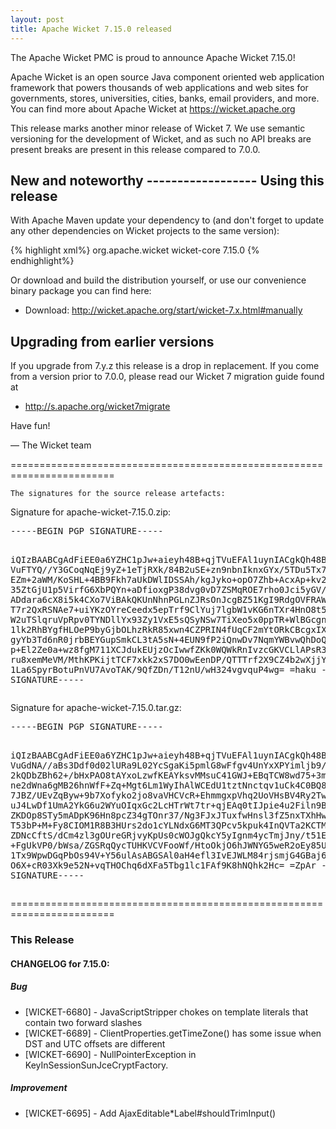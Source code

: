 ```yaml
---
layout: post
title: Apache Wicket 7.15.0 released
---
```

The Apache Wicket PMC is proud to announce Apache Wicket 7.15.0!

Apache Wicket is an open source Java component oriented web application
framework that powers thousands of web applications and web sites for
governments, stores, universities, cities, banks, email providers, and
more. You can find more about Apache Wicket at https://wicket.apache.org

This release marks another minor release of Wicket 7. We
use semantic versioning for the development of Wicket, and as such no
API breaks are present breaks are present in this release compared to
7.0.0.

<OPTIONAL> New and noteworthy
<OPTIONAL> ------------------
<OPTIONAL>
Using this release
------------------

With Apache Maven update your dependency to (and don't forget to
update any other dependencies on Wicket projects to the same version):

{% highlight xml%}
<dependency>
    <groupId>org.apache.wicket</groupId>
    <artifactId>wicket-core</artifactId>
    <version>7.15.0</version>
</dependency>
{% endhighlight%}

Or download and build the distribution yourself, or use our
convenience binary package you can find here:

 * Download: http://wicket.apache.org/start/wicket-7.x.html#manually

<!--more-->

Upgrading from earlier versions
-------------------------------

If you upgrade from 7.y.z this release is a drop in replacement. If
you come from a version prior to 7.0.0, please read our Wicket 7
migration guide found at

 * http://s.apache.org/wicket7migrate

Have fun!

— The Wicket team


========================================================================

    The signatures for the source release artefacts:

    
Signature for apache-wicket-7.15.0.zip:

<div class='highlight'><pre>
-----BEGIN PGP SIGNATURE-----

iQIzBAABCgAdFiEE0a6YZHC1pJw+aieyh48B+qjTVuEFAl1uynIACgkQh48B+qjT
VuFTYQ//Y3GCoqNqEj9yZ+1eTjRXk/84B2uSE+zn9nbnIknxGYx/5TDu5Tx7KaHm
EZm+2aWM/KoSHL+4BB9Fkh7aUkDWlIDSSAh/kgJyko+opO7Zhb+AcxAp+kv2xMSW
35ZtGjU1p5VirfG6XbPQYn+aDfioxgP38dvg0vD7ZSMqROE7rho0Jci5yGV/R+eU
ADdara6cX8i5k4CXo7ViBAkQKUnNhnPGLnZJRsOnJcgBZ51KgI9RdgOVFRAWNWrO
T7r2QxRSNAe7+uiYKzOYreCeedx5epTrf9ClYuj7lgbW1vKG6nTXr4HnO8t5BSBN
W2uTSlqruVpRpv0TYNDllYx93Zy1VxE5sQSyNSw7TiXeo5x0ppTR+WlBGcgnhZ8o
1lk2RhBYgfHLOeP9byGjbOLhzRkR85xwn4CZPRIN4fUqCF2mYtORkCBcgxIXtT2f
gyYb3Td6nR0jrbBEYGupSmkCL3tA5sN+4EUN9fP2iQnwDv7NqmYWBvwQhDoQApuz
p+El2Ze0a+wz8fgM711XCJdukEUjzOcIwwfZKk0WQWkRnIvzcGKVCLlAPsR31iHX
ru8xemMeVM/MthKPKijtTCF7xkk2xS7DO0wEenDP/QTTTrf2X9CZ4b2wXjjYJAyD
1La6SpyrBotuPnVU7AvoTAK/9QfZDn/T12nU/wH324vgvquP4wg=
=haku
-----END PGP SIGNATURE-----
</pre></div>

    
Signature for apache-wicket-7.15.0.tar.gz:

<div class='highlight'><pre>
-----BEGIN PGP SIGNATURE-----

iQIzBAABCgAdFiEE0a6YZHC1pJw+aieyh48B+qjTVuEFAl1uynIACgkQh48B+qjT
VuGdNA//aBs3Ddf0d02lURa9L02YcSgaKi5pmlG8wFfgv4UnYxXPYimljb9/nOha
2kQDbZBh62+/bHxPAO8tAYxoLzwfKEAYksvMMsuC41GWJ+EBqTCW8wd75+3mxptv
ne2dWna6gMB26hnWfF+Zq+Mgt6Lm1WyIhAlWCEdU1tztNnctqv1uCk4C0BQ8R2Rz
7JBZ/UEvZqByw+9b7Xofyko2jo8vaVHCVcR+EhmmgxpVhq2UoVHsBV4Ry2TwEfTZ
uJ4LwDf1UmA2YkG6u2WYuOIqxGc2LcHTrWt7tr+qjEAq0tIJpie4u2Filn9BRsk6
ZKDOp8STy5mADpK96Hn8pcZ34gTOnr37/Ng3FJxJTuxfwHnsl3fZ5nxTXhHw4Rsi
T53bP+M+Fy8CIOM1R8B3HUrs2do1cYLNdxG6MT3QPcv5kpuk4InQVTa2KCTMSgyt
ZDNcCftS/dCm4zl3gOUreGRjvyKpUs0cWOJgQkcY5yIgnm4ycTmjJny/t51EqIcz
+FgUkVP0/bWsa/ZGSRqQycTUHKVCVFooWf/HtoOkjO6hJWNYG5weR2oEy85UH45x
1Tx9WpwDGqPbOs94V+Y56ulAsABGSAl0aH4efl3IvEJWLM84rjsmjG4GBaj6S2++
O6X+cR03Xk9e52N+vqTHOChq6dXFa5Tbg1lc1FAf9K8hNQhk2Hc=
=ZpAr
-----END PGP SIGNATURE-----
</pre></div>

    
========================================================================

### This Release

#### CHANGELOG for 7.15.0:
    
##### Bug

 * [WICKET-6680] - JavaScriptStripper chokes on template literals that contain two forward slashes
 * [WICKET-6689] - ClientProperties.getTimeZone() has some issue when DST and UTC offsets are different
 * [WICKET-6690] - NullPointerException in KeyInSessionSunJceCryptFactory.<init>

##### Improvement

 * [WICKET-6695] - Add AjaxEditable*Label#shouldTrimInput() 

